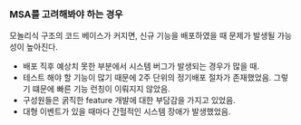 ### MSA를 고려해봐야 하는 경우

모놀리식 구조의 코드 베이스가 커지면, 신규 기능을 배포하였을 때 문제가 발생될 가능성이 높아진다.

- 배포 직후 예상치 못한 부분에서 시스템 버그가 발생되는 경우가 많을 때.
- 테스트 해야 할 기능이 많기 때문에 2주 단위의 정기배포 절차가 존재했었음. 그렇기 떄문에 빠른 기능 런칭이 이뤄지지 않았음.
- 구성원들은 굵직한 feature 개발에 대한 부담감을 가지고 있었음.
- 대형 이벤트가 있을 때마다 간헐적인 시스템 장애가 발생했었음.
